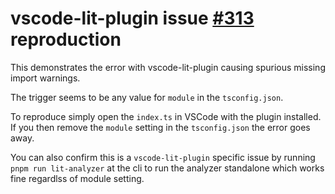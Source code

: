 # vscode-lit-plugin issue [#313](https://github.com/runem/lit-analyzer/issues/313) reproduction

This demonstrates the error with vscode-lit-plugin causing spurious missing import warnings.

The trigger seems to be any value for `module` in the `tsconfig.json`.

To reproduce simply open the `index.ts` in VSCode with the plugin installed. If you then remove the `module` setting in the `tsconfig.json` the error goes away.

You can also confirm this is a `vscode-lit-plugin` specific issue by running `pnpm run lit-analyzer` at the cli to run the analyzer standalone which works fine regardlss of module setting.
